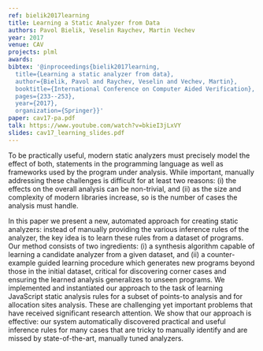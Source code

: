 ```yaml
---
ref: bielik2017learning
title: Learning a Static Analyzer from Data 
authors: Pavol Bielik, Veselin Raychev, Martin Vechev
year: 2017
venue: CAV
projects: plml
awards:
bibtex: '@inproceedings{bielik2017learning,
  title={Learning a static analyzer from data},
  author={Bielik, Pavol and Raychev, Veselin and Vechev, Martin},
  booktitle={International Conference on Computer Aided Verification},
  pages={233--253},
  year={2017},
  organization={Springer}}'
paper: cav17-pa.pdf
talk: https://www.youtube.com/watch?v=bkieI3jLxVY
slides: cav17_learning_slides.pdf
---
```


To be practically useful, modern static analyzers must precisely model the effect of both, statements in the programming language as well as frameworks used by the program under analysis. While important, manually addressing these challenges is difficult for at least two reasons: (i) the effects on the overall analysis can be non-trivial, and (ii) as the size and complexity of modern libraries increase, so is the number
of cases the analysis must handle.

In this paper we present a new, automated approach for creating static analyzers: instead of manually providing the various inference rules of the analyzer, the key idea is to learn these rules from a dataset of programs. Our method consists of two ingredients: (i) a synthesis algorithm capable of learning a candidate analyzer from a given dataset, and (ii) a counter-example guided learning procedure which generates new programs beyond those in the initial dataset, critical for discovering corner cases and ensuring the learned analysis generalizes to unseen programs. We implemented and instantiated our approach to the task of learning JavaScript static analysis rules for a subset of points-to analysis and for allocation sites analysis. These are challenging yet important problems that have received significant research attention. We show that our approach is effective: our system automatically discovered practical and useful inference rules for many cases that are tricky to manually identify and are missed by state-of-the-art, manually tuned analyzers.

